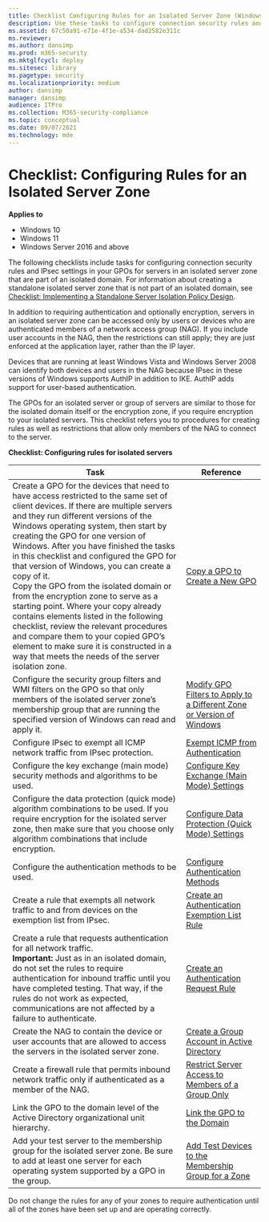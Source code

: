 ```yaml
---
title: Checklist Configuring Rules for an Isolated Server Zone (Windows)
description: Use these tasks to configure connection security rules and IPsec settings in GPOs for servers in an isolated server zone that are part of an isolated domain.
ms.assetid: 67c50a91-e71e-4f1e-a534-dad2582e311c
ms.reviewer: 
ms.author: dansimp
ms.prod: m365-security
ms.mktglfcycl: deploy
ms.sitesec: library
ms.pagetype: security
ms.localizationpriority: medium
author: dansimp
manager: dansimp
audience: ITPro
ms.collection: M365-security-compliance
ms.topic: conceptual
ms.date: 09/07/2021
ms.technology: mde
---
```


# Checklist: Configuring Rules for an Isolated Server Zone

**Applies to**
-   Windows 10
-   Windows 11
-   Windows Server 2016 and above

The following checklists include tasks for configuring connection security rules and IPsec settings in your GPOs for servers in an isolated server zone that are part of an isolated domain. For information about creating a standalone isolated server zone that is not part of an isolated domain, see [Checklist: Implementing a Standalone Server Isolation Policy Design](checklist-implementing-a-standalone-server-isolation-policy-design.md).

In addition to requiring authentication and optionally encryption, servers in an isolated server zone can be accessed only by users or devices who are authenticated members of a network access group (NAG). If you include user accounts in the NAG, then the restrictions can still apply; they are just enforced at the application layer, rather than the IP layer.

Devices that are running at least Windows Vista and Windows Server 2008 can identify both devices and users in the NAG because IPsec in these versions of Windows supports AuthIP in addition to IKE. AuthIP adds support for user-based authentication.

The GPOs for an isolated server or group of servers are similar to those for the isolated domain itself or the encryption zone, if you require encryption to your isolated servers. This checklist refers you to procedures for creating rules as well as restrictions that allow only members of the NAG to connect to the server.

**Checklist: Configuring rules for isolated servers**

| Task | Reference |
| - | - |
| Create a GPO for the devices that need to have access restricted to the same set of client devices. If there are multiple servers and they run different versions of the Windows operating system, then start by creating the GPO for one version of Windows. After you have finished the tasks in this checklist and configured the GPO for that version of Windows, you can create a copy of it.<br/>Copy the GPO from the isolated domain or from the encryption zone to serve as a starting point. Where your copy already contains elements listed in the following checklist, review the relevant procedures and compare them to your copied GPO’s element to make sure it is constructed in a way that meets the needs of the server isolation zone. |[Copy a GPO to Create a New GPO](copy-a-gpo-to-create-a-new-gpo.md)| 
| Configure the security group filters and WMI filters on the GPO so that only members of the isolated server zone’s membership group that are running the specified version of Windows can read and apply it.| [Modify GPO Filters to Apply to a Different Zone or Version of Windows](modify-gpo-filters-to-apply-to-a-different-zone-or-version-of-windows.md) |
| Configure IPsec to exempt all ICMP network traffic from IPsec protection. | [Exempt ICMP from Authentication](exempt-icmp-from-authentication.md)| 
| Configure the key exchange (main mode) security methods and algorithms to be used. | [Configure Key Exchange (Main Mode) Settings](configure-key-exchange-main-mode-settings.md)| 
| Configure the data protection (quick mode) algorithm combinations to be used. If you require encryption for the isolated server zone, then make sure that you choose only algorithm combinations that include encryption. | [Configure Data Protection (Quick Mode) Settings](configure-data-protection-quick-mode-settings.md)| 
| Configure the authentication methods to be used. | [Configure Authentication Methods](configure-authentication-methods.md)| 
| Create a rule that exempts all network traffic to and from devices on the exemption list from IPsec. | [Create an Authentication Exemption List Rule](create-an-authentication-exemption-list-rule.md)| 
| Create a rule that requests authentication for all network traffic.<br/>**Important:**  Just as in an isolated domain, do not set the rules to require authentication for inbound traffic until you have completed testing. That way, if the rules do not work as expected, communications are not affected by a failure to authenticate.| [Create an Authentication Request Rule](create-an-authentication-request-rule.md)| 
| Create the NAG to contain the device or user accounts that are allowed to access the servers in the isolated server zone. | [Create a Group Account in Active Directory](create-a-group-account-in-active-directory.md)| 
| Create a firewall rule that permits inbound network traffic only if authenticated as a member of the NAG. | [Restrict Server Access to Members of a Group Only](restrict-server-access-to-members-of-a-group-only.md)| 
| Link the GPO to the domain level of the Active Directory organizational unit hierarchy. | [Link the GPO to the Domain](link-the-gpo-to-the-domain.md)| 
| Add your test server to the membership group for the isolated server zone. Be sure to add at least one server for each operating system supported by a GPO in the group.| [Add Test Devices to the Membership Group for a Zone](add-test-devices-to-the-membership-group-for-a-zone.md) |

Do not change the rules for any of your zones to require authentication until all of the zones have been set up and are operating correctly.
